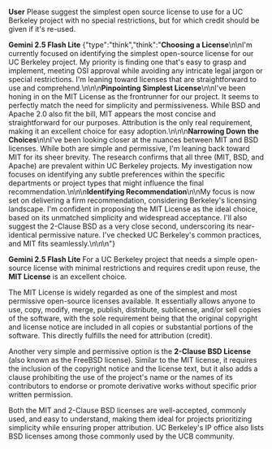 **User**
Please suggest the simplest open source license to use for a UC Berkeley project with no special restrictions, but for which credit should be given if it's re-used.


**Gemini 2.5 Flash Lite**
{"type":"think","think":"**Choosing a License**\n\nI'm currently focused on identifying the simplest open-source license for our UC Berkeley project. My priority is finding one that's easy to grasp and implement, meeting OSI approval while avoiding any intricate legal jargon or special restrictions. I'm leaning toward licenses that are straightforward to use and comprehend.\n\n\n**Pinpointing Simplest License**\n\nI've been honing in on the MIT License as the frontrunner for our project. It seems to perfectly match the need for simplicity and permissiveness.  While BSD and Apache 2.0 also fit the bill, MIT appears the most concise and straightforward for our purposes.  Attribution is the only real requirement, making it an excellent choice for easy adoption.\n\n\n**Narrowing Down the Choices**\n\nI've been looking closer at the nuances between MIT and BSD licenses.  While both are simple and permissive, I'm leaning back toward MIT for its sheer brevity. The research confirms that all three (MIT, BSD, and Apache) are prevalent within UC Berkeley projects. My investigation now focuses on identifying any subtle preferences within the specific departments or project types that might influence the final recommendation.\n\n\n**Identifying Recommendation**\n\nMy focus is now set on delivering a firm recommendation, considering Berkeley's licensing landscape.  I'm confident in proposing the MIT License as the ideal choice, based on its unmatched simplicity and widespread acceptance.  I'll also suggest the 2-Clause BSD as a very close second, underscoring its near-identical permissive nature.  I've checked UC Berkeley's common practices, and MIT fits seamlessly.\n\n\n"}


**Gemini 2.5 Flash Lite**
For a UC Berkeley project that needs a simple open-source license with minimal restrictions and requires credit upon reuse, the **MIT License** is an excellent choice.

The MIT License is widely regarded as one of the simplest and most permissive open-source licenses available. It essentially allows anyone to use, copy, modify, merge, publish, distribute, sublicense, and/or sell copies of the software, with the sole requirement being that the original copyright and license notice are included in all copies or substantial portions of the software. This directly fulfills the need for attribution (credit).

Another very simple and permissive option is the **2-Clause BSD License** (also known as the FreeBSD license). Similar to the MIT license, it requires the inclusion of the copyright notice and the license text, but it also adds a clause prohibiting the use of the project's name or the names of its contributors to endorse or promote derivative works without specific prior written permission.

Both the MIT and 2-Clause BSD licenses are well-accepted, commonly used, and easy to understand, making them ideal for projects prioritizing simplicity while ensuring proper attribution. UC Berkeley's IP office also lists BSD licenses among those commonly used by the UCB community.


